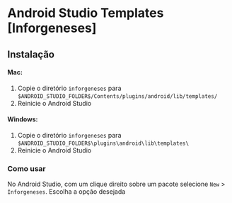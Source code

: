 # Android Studio Templates [Inforgeneses]

## Instalação

#### Mac:

1. Copie o diretório `inforgeneses` para `$ANDROID_STUDIO_FOLDER$/Contents/plugins/android/lib/templates/`
2. Reinicie o Android Studio

#### Windows:

1. Copie o diretório `inforgeneses` para `$ANDROID_STUDIO_FOLDER$\plugins\android\lib\templates\`
2. Reinicie o Android Studio

### Como usar

No Android Studio, com um clique direito sobre um pacote selecione `New` > `Inforgeneses`. Escolha a opção desejada
